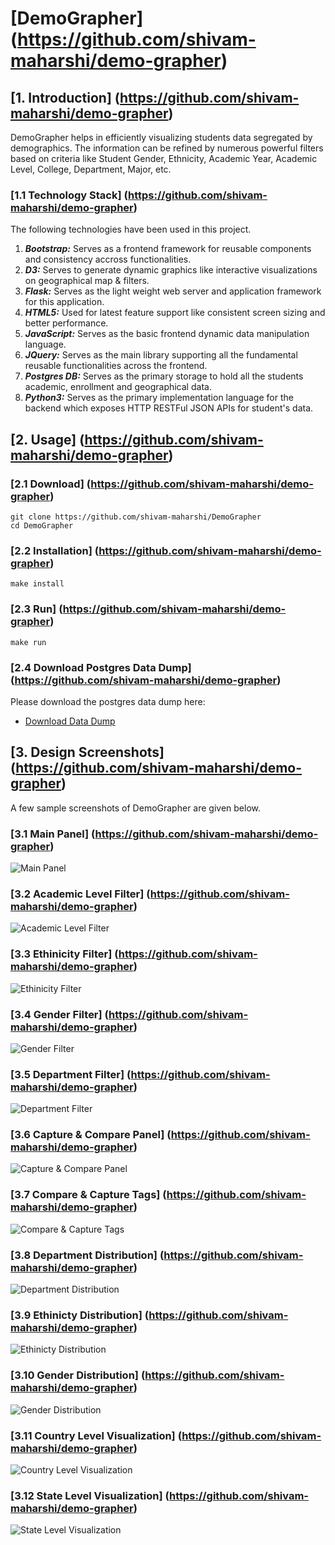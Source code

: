 # [DemoGrapher] (https://github.com/shivam-maharshi/demo-grapher)

## [1. Introduction] (https://github.com/shivam-maharshi/demo-grapher)

DemoGrapher helps in efficiently visualizing students data segregated by demographics. The information can be refined by numerous powerful filters based on criteria like Student Gender, Ethnicity, Academic Year, Academic Level, College, Department, Major, etc.

### [1.1 Technology Stack] (https://github.com/shivam-maharshi/demo-grapher)

The following technologies have been used in this project.

1. _**Bootstrap:**_ Serves as a frontend framework for reusable components and consistency accross functionalities.
2. _**D3:**_ Serves to generate dynamic graphics like interactive visualizations on geographical map & filters.
3. _**Flask:**_ Serves as the light weight web server and application framework for this application.
4. _**HTML5:**_ Used for latest feature support like consistent screen sizing and better performance.
5. _**JavaScript:**_ Serves as the basic frontend dynamic data manipulation language.
6. _**JQuery:**_ Serves as the main library supporting all the fundamental reusable functionalities across the frontend.
7. _**Postgres DB:**_ Serves as the primary storage to hold all the students academic, enrollment and geographical data.
8. _**Python3:**_ Serves as the primary implementation language for the backend which exposes HTTP RESTFul JSON APIs for student's data.

## [2. Usage] (https://github.com/shivam-maharshi/demo-grapher)

### [2.1 Download] (https://github.com/shivam-maharshi/demo-grapher)

```
git clone https://github.com/shivam-maharshi/DemoGrapher
cd DemoGrapher
```

### [2.2 Installation] (https://github.com/shivam-maharshi/demo-grapher)

```
make install
```

### [2.3 Run] (https://github.com/shivam-maharshi/demo-grapher)

```
make run
```

### [2.4 Download Postgres Data Dump] (https://github.com/shivam-maharshi/demo-grapher)
Please download the postgres data dump here:
* [Download Data Dump](https://drive.google.com/open?id=0BxWBnne3rp_vSnU0Wm5NQXV1Z28)

## [3. Design Screenshots] (https://github.com/shivam-maharshi/demo-grapher)
A few sample screenshots of DemoGrapher are given below.

### [3.1 Main Panel] (https://github.com/shivam-maharshi/demo-grapher)
![Main Panel](/images/MainPanel.png?raw=true "Main Panel")

### [3.2 Academic Level Filter] (https://github.com/shivam-maharshi/demo-grapher)
![Academic Level Filter](/images/AcademicLevelFilter.png?raw=true "Academic Level Filter")

### [3.3 Ethinicity Filter] (https://github.com/shivam-maharshi/demo-grapher)
![Ethinicity Filter](/images/EthinicityFilter.png?raw=true "Ethinicity Filter")

### [3.4 Gender Filter] (https://github.com/shivam-maharshi/demo-grapher)
![Gender Filter](/images/GenderFilter.png?raw=true "Gender Filter")

### [3.5 Department Filter] (https://github.com/shivam-maharshi/demo-grapher)
![Department Filter](/images/DepartmentFilter.png?raw=true "Department Filter")

### [3.6 Capture & Compare Panel] (https://github.com/shivam-maharshi/demo-grapher)
![Capture & Compare Panel](/images/Capture&Compare.png?raw=true "Capture & Compare Panel")

### [3.7 Compare & Capture Tags] (https://github.com/shivam-maharshi/demo-grapher)
![Compare & Capture Tags](/images/CCTags.png?raw=true "Compare & Capture Tags")

### [3.8 Department Distribution] (https://github.com/shivam-maharshi/demo-grapher)
![Department Distribution](/images/DepartmentDistribution.png?raw=true "Department Distribution")

### [3.9 Ethinicty Distribution] (https://github.com/shivam-maharshi/demo-grapher)
![Ethinicty Distribution](/images/EthinicityDistribution.png?raw=true "Ethinicty Distribution")

### [3.10 Gender Distribution] (https://github.com/shivam-maharshi/demo-grapher)
![Gender Distribution](/images/GenderDistribution.png?raw=true "Gender Distribution")

### [3.11 Country Level Visualization] (https://github.com/shivam-maharshi/demo-grapher)
![Country Level Visualization](/images/CountryLevel.png?raw=true "Country Level Visualization")

### [3.12 State Level Visualization] (https://github.com/shivam-maharshi/demo-grapher)
![State Level Visualization](/images/StateLevel.png?raw=true "State Level Visualization")
